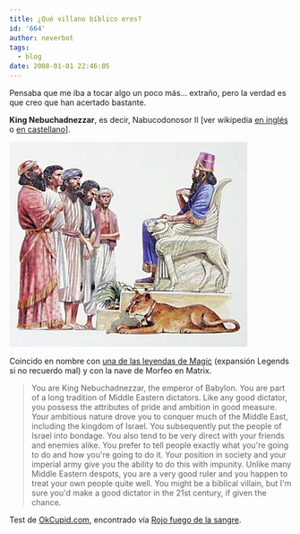 ```yaml
---
title: ¿Qué villano bíblico eres?
id: '664'
author: neverbot
tags:
  - blog
date: 2008-01-01 22:46:05
---
```


Pensaba que me iba a tocar algo un poco más... extraño, pero la verdad es que creo que han acertado bastante.

**King Nebuchadnezzar**, es decir, Nabucodonosor II \[ver wikipedia [en inglés](http://en.wikipedia.org/wiki/Nebuchadnezzar_II) o [en castellano](http://es.wikipedia.org/wiki/Nabucodonosor_II)\].

![Nabucodonosor II](./que-villano-biblico-eres/nebuchadnezzar.jpg "Nabucodonosor II")

Coincido en nombre con [una de las leyendas de Magic](http://www.evocacion.com/nebuchadnezzar-c19229.html) (expansión Legends si no recuerdo mal) y con la nave de Morfeo en Matrix.

> You are King Nebuchadnezzar, the emperor of Babylon. You are part of a long tradition of Middle Eastern dictators. Like any good dictator, you possess the attributes of pride and ambition in good measure. Your ambitious nature drove you to conquer much of the Middle East, including the kingdom of Israel. You subsequently put the people of Israel into bondage. You also tend to be very direct with your friends and enemies alike. You prefer to tell people exactly what you're going to do and how you're going to do it. Your position in society and your imperial army give you the ability to do this with impunity. Unlike many Middle Eastern despots, you are a very good ruler and you happen to treat your own people quite well. You might be a biblical villain, but I'm sure you'd make a good dictator in the 21st century, if given the chance.

Test de [OkCupid.com](http://www.okcupid.com/tests/10531125146878970544/Which-Biblical-Villain-Are-You), encontrado vía [Rojo fuego de la sangre](http://lawbug.blogspot.com/2007/09/que-villano-biblico-soy.html).